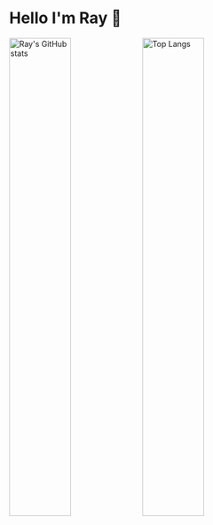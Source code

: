 # Hello I'm Ray 👋
<img alt="Ray's GitHub stats" align="left" width="47%" src="https://github-readme-stats.vercel.app/api?username=Fraxix&theme=dracula&show_icons=true&hide_border=false&count_private=true"/>
<img alt="Top Langs" align="left" width="47%" src="https://github-readme-stats.vercel.app/api/top-langs/?username=Fraxix&theme=dracula&show_icons=true&hide_border=false&layout=compact"/>






